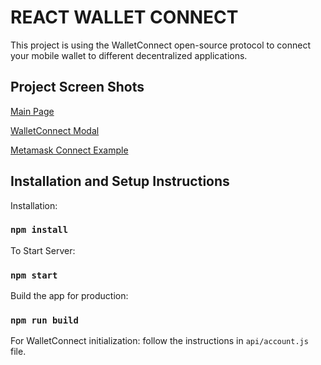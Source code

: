 # REACT WALLET CONNECT

This project is using the WalletConnect open-source protocol to connect your mobile wallet to different decentralized applications.

## Project Screen Shots

[Main Page](/src/assets/main_page.png)

[WalletConnect Modal](/src/assets/wallet_connect_modal.png)

[Metamask Connect Example](/src/assets/metamask_connect_example.png)

## Installation and Setup Instructions

Installation: 

### `npm install`

To Start Server:

### `npm start`

Build the app for production:

### `npm run build`

For WalletConnect initialization: follow the instructions in `api/account.js` file.





